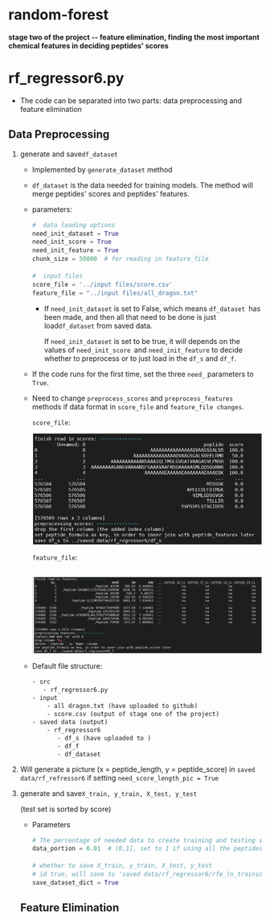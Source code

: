 # random-forest
**stage two of the project -- feature elimination, finding the most important chemical features in deciding peptides' scores**

# rf_regressor6.py

* The code can be separated into two parts: data preprocessing and feature elimination

## Data Preprocessing

1. generate  and save`df_dataset`

   * Implemented by `generate_dataset` method

   * `df_dataset` is the data needed for training models. The method will merge peptides' scores and peptides' features.

   * parameters:

     ```python
     #  data loading options
     need_init_dataset = True
     need_init_score = True
     need_init_feature = True
     chunk_size = 50000  # for reading in feature_file
     
     #  input files
     score_file = '../input files/score.csv'
     feature_file = "../input files/all_dragon.txt"
     ```


     - If `need_init_dataset` is set to False, which means `df_dataset `has been made, and then all that need to be done is just load`df_dataset` from saved data.

       If `need_init_dataset` is set to be true, it will depends on the values of `need_init_score `and `need_init_feature` to decide whether to preprocess or to just load in the `df_s` and `df_f`.

   * If the code runs for the first time, set the three `need_` parameters to `True`.

   * Need to change `preprocess_scores` and `preprocess_features` methods if data format in `score_file` and `feature_file changes`.

     `score_file`:

     ![image-20210920134638293](README.assets/image-20210920134638293.png)

     `feature_file`:

     ​	![image-20210920134729235](README.assets/image-20210920134729235.png)

   * Default file structure:

     ```
     - src
     	- rf_regressor6.py
     - input
         - all dragon.txt (have uploaded to github)
         - score.csv (output of stage one of the project)
     - saved data (output)
         - rf_regressor6 
         	- df_s (have uploaded to )
         	- df_f
         	- df_dataset
     ```

2.  Will generate a picture (x = peptide_length, y = peptide_score) in `saved data/rf_refressor6` if setting `need_score_length_pic = True`

3. generate and save`X_train, y_train, X_test, y_test`

   (test set is sorted by score)

   * Parameters

     ```python
     # The percentage of needed data to create training and testing sets
     data_portion = 0.01  # (0,1], set to 1 if using all the peptides
     
     # whether to save X_train, y_train, X_test, y_test 
     # id true, will save to 'saved data/rf_regressor6/rfe_(n_training samples)/data_dict
     save_dataset_dict = True
     ```

   

   ## Feature Elimination

   